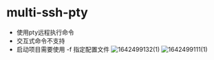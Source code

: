 # multi-ssh-pty
* 使用pty远程执行命令
* 交互式命令不支持
* 启动项目需要使用 -f 指定配置文件
![1642499132(1)](https://user-images.githubusercontent.com/95895072/149912986-d2396476-5a88-4c10-b3bc-3f1ae60a9482.jpg)
![1642499111(1)](https://user-images.githubusercontent.com/95895072/149913015-82a0ab06-834f-4cbd-bd8b-f7f67ec6be74.jpg)

